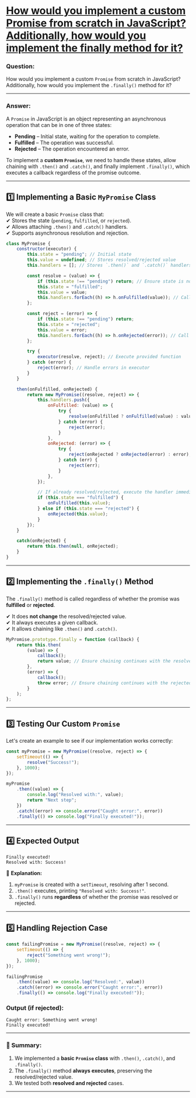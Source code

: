 # [How would you implement a custom Promise from scratch in JavaScript? Additionally, how would you implement the finally method for it?](#how-would-you-implement-a-custom-promise-from-scratch-in-javascript-additionally-how-would-you-implement-the-finally-method-for-it)


### **Question:**  
How would you implement a custom `Promise` from scratch in JavaScript? Additionally, how would you implement the `.finally()` method for it?  

---

### **Answer:**  

A `Promise` in JavaScript is an object representing an asynchronous operation that can be in one of three states:  
- **Pending** – Initial state, waiting for the operation to complete.  
- **Fulfilled** – The operation was successful.  
- **Rejected** – The operation encountered an error.  

To implement a **custom `Promise`**, we need to handle these states, allow chaining with `.then()` and `.catch()`, and finally implement `.finally()`, which executes a callback regardless of the promise outcome.

---

## **1️⃣ Implementing a Basic `MyPromise` Class**
We will create a basic `Promise` class that:  
✔ Stores the state (`pending`, `fulfilled`, or `rejected`).  
✔ Allows attaching `.then()` and `.catch()` handlers.  
✔ Supports asynchronous resolution and rejection.  

```javascript
class MyPromise {
    constructor(executor) {
        this.state = "pending"; // Initial state
        this.value = undefined; // Stores resolved/rejected value
        this.handlers = []; // Stores `.then()` and `.catch()` handlers

        const resolve = (value) => {
            if (this.state !== "pending") return; // Ensure state is not changed again
            this.state = "fulfilled";
            this.value = value;
            this.handlers.forEach((h) => h.onFulfilled(value)); // Call all success handlers
        };

        const reject = (error) => {
            if (this.state !== "pending") return;
            this.state = "rejected";
            this.value = error;
            this.handlers.forEach((h) => h.onRejected(error)); // Call all failure handlers
        };

        try {
            executor(resolve, reject); // Execute provided function
        } catch (error) {
            reject(error); // Handle errors in executor
        }
    }

    then(onFulfilled, onRejected) {
        return new MyPromise((resolve, reject) => {
            this.handlers.push({
                onFulfilled: (value) => {
                    try {
                        resolve(onFulfilled ? onFulfilled(value) : value);
                    } catch (error) {
                        reject(error);
                    }
                },
                onRejected: (error) => {
                    try {
                        reject(onRejected ? onRejected(error) : error);
                    } catch (err) {
                        reject(err);
                    }
                },
            });

            // If already resolved/rejected, execute the handler immediately
            if (this.state === "fulfilled") {
                onFulfilled(this.value);
            } else if (this.state === "rejected") {
                onRejected(this.value);
            }
        });
    }

    catch(onRejected) {
        return this.then(null, onRejected);
    }
}
```

---

## **2️⃣ Implementing the `.finally()` Method**
The `.finally()` method is called regardless of whether the promise was **fulfilled** or **rejected**.  

✔ It does **not change** the resolved/rejected value.  
✔ It always executes a given callback.  
✔ It allows chaining like `.then()` and `.catch()`.  

```javascript
MyPromise.prototype.finally = function (callback) {
    return this.then(
        (value) => {
            callback();
            return value; // Ensure chaining continues with the resolved value
        },
        (error) => {
            callback();
            throw error; // Ensure chaining continues with the rejected error
        }
    );
};
```

---

## **3️⃣ Testing Our Custom `Promise`**
Let's create an example to see if our implementation works correctly:

```javascript
const myPromise = new MyPromise((resolve, reject) => {
    setTimeout(() => {
        resolve("Success!");
    }, 1000);
});

myPromise
    .then((value) => {
        console.log("Resolved with:", value);
        return "Next step";
    })
    .catch((error) => console.error("Caught error:", error))
    .finally(() => console.log("Finally executed!"));
```

---

## **4️⃣ Expected Output**
```
Finally executed!
Resolved with: Success!
```

🔹 **Explanation:**  
1. `myPromise` is created with a `setTimeout`, resolving after 1 second.  
2. `.then()` executes, printing `"Resolved with: Success!"`.  
3. `.finally()` runs **regardless** of whether the promise was resolved or rejected.  

---

## **5️⃣ Handling Rejection Case**
```javascript
const failingPromise = new MyPromise((resolve, reject) => {
    setTimeout(() => {
        reject("Something went wrong!");
    }, 1000);
});

failingPromise
    .then((value) => console.log("Resolved:", value))
    .catch((error) => console.error("Caught error:", error))
    .finally(() => console.log("Finally executed!"));
```

### **Output (if rejected)**:
```
Caught error: Something went wrong!
Finally executed!
```

---

### **🔹 Summary:**
1. We implemented a **basic `Promise` class** with `.then()`, `.catch()`, and `.finally()`.  
2. The `.finally()` method **always executes**, preserving the resolved/rejected value.  
3. We tested both **resolved and rejected** cases.

---
